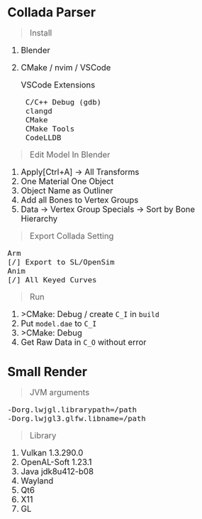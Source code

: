 # Collada Parser
<span style="font-size: large; ">

>Install
1. Blender
2. CMake / nvim / VSCode

	VSCode Extensions

		C/C++ Debug (gdb)
		clangd
		CMake
		CMake Tools
		CodeLLDB

>Edit Model In Blender
1. Apply[Ctrl+A] -> All Transforms
2. One Material One Object
3. Object Name as Outliner
4. Add all Bones to Vertex Groups
5. Data -> Vertex Group Specials -> Sort by Bone Hierarchy
>Export Collada Setting

	Arm
	[/] Export to SL/OpenSim
	Anim
	[/] All Keyed Curves
<!-- Anim -->
<!-- 	Key Type [Curves] -->
<!-- 	Transform [Decomposed] -->
>Run
1. \>CMake: Debug / create ```C_I``` in ```build```
2. Put ```model.dae``` to ```C_I```
3. \>CMake: Debug
4. Get Raw Data in ```C_O``` without error

</span>

# Small Render
<span style="font-size: large; ">

>JVM arguments

	-Dorg.lwjgl.librarypath=/path
	-Dorg.lwjgl3.glfw.libname=/path
>Library
1. Vulkan 1.3.290.0
2. OpenAL-Soft 1.23.1
3. Java jdk8u412-b08
4. Wayland
5. Qt6
6. X11
7. GL

</span>